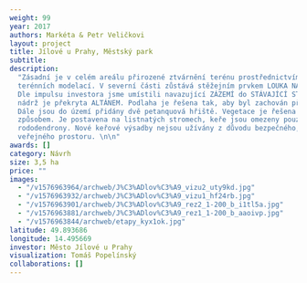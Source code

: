 ```yaml
---
weight: 99
year: 2017
authors: Markéta & Petr Veličkovi
layout: project
title: Jílové u Prahy, Městský park
subtitle:
description:
  "Zásadní je v celém areálu přirozené ztvárnění terénu prostřednictvím
  terénních modelací. V severní části zůstává stěžejním prvkem LOUKA NA POŘÁDÁNÍ KONCERTŮ.
  Dle impulsu investora jsme umístili navazující ZÁZEMÍ do STÁVAJÍCÍ STODOLY. Vodní
  nádrž je překryta ALTÁNEM. Podlaha je řešena tak, aby byl zachován přístup k vodě.
  Dále jsou do území přidány dvě petanquová hřiště. Vegetace je řešena velmi přirozeným
  způsobem. Je postavena na listnatých stromech, keře jsou omezeny pouze na stávající
  rododendrony. Nové keřové výsadby nejsou užívány z důvodu bezpečného, přehledného
  veřejného prostoru. \n\n"
awards: []
category: Návrh
size: 3,5 ha
price: ""
images:
  - "/v1576963964/archweb/J%C3%ADlov%C3%A9_vizu2_uty9kd.jpg"
  - "/v1576963932/archweb/J%C3%ADlov%C3%A9_vizu1_hf24rb.jpg"
  - "/v1576963901/archweb/J%C3%ADlov%C3%A9_rez2_1-200_b_i1tl5a.jpg"
  - "/v1576963881/archweb/J%C3%ADlov%C3%A9_rez1_1-200_b_aaoivp.jpg"
  - "/v1576963844/archweb/etapy_kyx1ok.jpg"
latitude: 49.893686
longitude: 14.495669
investor: Město Jílové u Prahy
visualization: Tomáš Popelínský
collaborations: []
---
```


